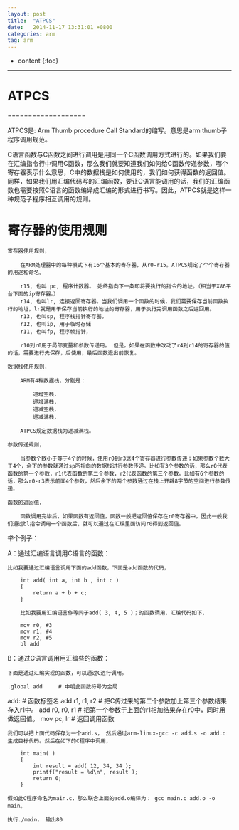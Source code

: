 ```yaml
---
layout: post
title:  "ATPCS"
date:   2014-11-17 13:31:01 +0800
categories: arm
tag: arm
---
```


* content
{:toc}


******

# ATPCS

===================

ATPCS是: Arm Thumb procedure Call Standard的缩写。意思是arm thumb子程序调用规范。

C语言函数与C函数之间进行调用是用同一个C函数调用方式进行的。如果我们要在汇编指令行中调用C函数，那么我们就要知道我们如何给C函数传递参数，哪个寄存器表示什么意思，C中的数据栈是如何使用的，我们如何获得函数的返回值。同样，如果我们用汇编代码写的汇编函数，要让C语言能调用的话，我们的汇编函数也需要按照C语言的函数编译成汇编的形式进行书写。因此，ATPCS就是这样一种规范子程序相互调用的规则。


# 寄存器的使用规则 

	寄存器使用规则，
				
		在ARM处理器中的每种模式下有16个基本的寄存器，从r0-r15。ATPCS规定了个个寄存器的用途和命名。

		r15, 也叫 pc, 程序计数器。 始终指向下一条即将要执行的指令的地址。（相当于X86平台下面的ip寄存器。）
		r14, 也叫lr, 连接返回寄存器。当我们调用一个函数的时候，我们需要保存当前函数执行的地址，lr就是用于保存当前执行的地址的寄存器，用于执行完调用函数之后返回用。
		r13, 也叫sp, 程序栈指针寄存器。
		r12, 也叫ip, 用于临时存储
		r11, 也叫fp, 程序帧指针，

		r10到r0用于局部变量和参数传递用。	但是，如果在函数中改动了r4到r14的寄存器的值的话，需要进行先保存，后使用，最后函数退出前恢复。

	数据栈使用规则，

		ARM有4种数据栈，分别是：

			递增空栈，
			递增满栈，
			递减空栈，	
			递减满栈，

		ATPCS规定数据栈为递减满栈。

	参数传递规则，

		当参数个数小于等于4个的时候，使用r0到r3这4个寄存器进行参数传递；如果参数个数大于4个，余下的参数就通过sp所指向的数据栈进行参数传递。比如有3个参数的话，那么r0代表函数的第一个参数，r1代表函数的第二个参数，r2代表函数的第三个参数。比如有6个参数的话，那么r0-r3表示前面4个参数，然后余下的两个参数通过在栈上开辟8字节的空间进行参数传递。

	函数的返回值，
		
		函数调用完毕后，如果函数有返回值，函数一般把返回值保存在r0寄存器中，因此一般我们通过bl指令调用一个函数后，就可以通过在汇编里面访问r0得到返回值。


举个例子：

A：通过汇编语言调用C语言的函数：

	比如我要通过汇编语言调用下面的add函数，下面是add函数的代码，

```
	int add( int a, int b , int c )
	{
		return a + b + c;
	}	

	比如我要用汇编语言作等同于add( 3, 4, 5 )；的函数调用，汇编代码如下，

	mov r0, #3
	mov r1, #4
	mov r2, #5
	bl add
```

B：通过C语言调用用汇编些的函数：

	下面是通过汇编实现的函数，可以通过C进行调用。

	.global add		# 申明此函数符号为全局
add:					# 函数标签名
	add r1, r1, r2	# 把C传过来的第二个参数加上第三个参数结果存入r1中。
	add r0, r0, r1	# 把第一个参数于上面的r1相加结果存在r0中，同时用做返回值。
	mov pc, lr		# 返回调用函数

	我们可以把上面代码保存为一个add.s， 然后通过arm-linux-gcc -c add.s -o add.o 生成目标代码。然后在如下的C程序中调用，


```
	int main( )
	{
		int result = add( 12, 34, 34 );
		printf("result = %d\n", result );
		return 0;
	}
```
		
	假如此C程序命名为main.c，那么联合上面的add.o编译为： gcc main.c add.o -o main。

	执行./main， 输出80


